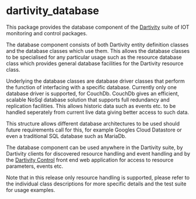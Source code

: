 # dartivity_database

This package provides the database component of the [Dartivity](https://github.com/shamblett/dartivity) suite
of IOT monitoring and control packages.

The database component consists of both Dartivity entity definition classes and
the database classes which use them. This allows the database classes to be
specialised for any particular usage such as the resource database class which provides
general database facilities for the Dartivity resource class.

Underlying the database classes are database driver classes that perform the
function of interfacing with a specific database. Currently only one database driver
is supported, for CouchDb. CouchDb gives an efficient, scalable NoSql database
solution that supports full redundancy and replication facilities. This allows
historic data such as events etc. to be handled seperately from current live data giving
better access to such data.

This structure allows different database architectures to be
used should future requirements call for this, for example Googles Cloud Datastore or
even a traditional SQL database such as MariaDb.

The database component can be used anywhere in the Dartivity suite, by Dartivity clients for
discovered resource handling and event handling and by the [Dartivity Control](https://github.com/shamblett/dartivity_control)
front end web application for access to resource parameters, events etc.

Note that in this release only resource handling is supported, please refer to the individual
class descriptions for more specific details and the test suite for usage examples.


